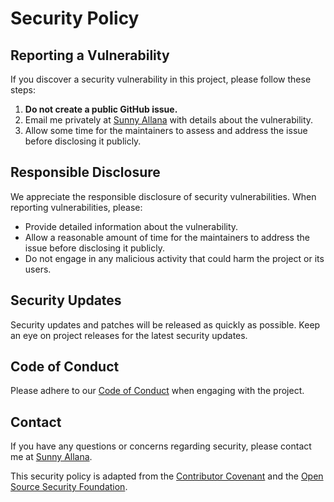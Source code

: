 # Security Policy

## Reporting a Vulnerability

If you discover a security vulnerability in this project, please follow these steps:

1. **Do not create a public GitHub issue.**
2. Email me privately at [Sunny Allana](mailto:contact.sunnyallana@gmail.com) with details about the vulnerability.
3. Allow some time for the maintainers to assess and address the issue before disclosing it publicly.

## Responsible Disclosure

We appreciate the responsible disclosure of security vulnerabilities. When reporting vulnerabilities, please:

- Provide detailed information about the vulnerability.
- Allow a reasonable amount of time for the maintainers to address the issue before disclosing it publicly.
- Do not engage in any malicious activity that could harm the project or its users.

## Security Updates

Security updates and patches will be released as quickly as possible. Keep an eye on project releases for the latest security updates.

## Code of Conduct

Please adhere to our [Code of Conduct](CODE_OF_CONDUCT.md) when engaging with the project.

## Contact

If you have any questions or concerns regarding security, please contact me at [Sunny Allana](mailto:contact.sunnyallana@gmail.com).

This security policy is adapted from the [Contributor Covenant](https://www.contributor-covenant.org/version/2/0/code_of_conduct.html) and the [Open Source Security Foundation](https://openssf.org/security/).

